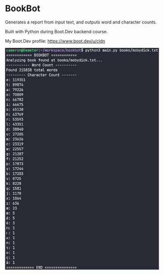# BookBot

Generates a report from input text, and outputs word and character counts.

Built with Python during Boot.Dev backend course.

My Boot.Dev profile: https://www.boot.dev/u/cldn

![Demo of bookbot](bookbot.png)

